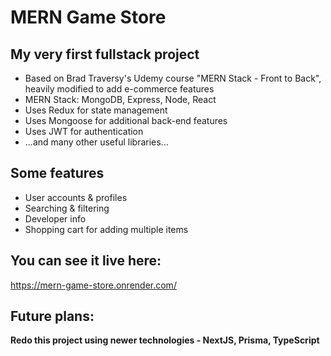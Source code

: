 # MERN Game Store
## My very first fullstack project

* Based on Brad Traversy's Udemy course "MERN Stack - Front to Back", heavily modified to add e-commerce features
* MERN Stack: MongoDB, Express, Node, React
* Uses Redux for state management
* Uses Mongoose for additional back-end features
* Uses JWT for authentication
* ...and many other useful libraries...

## Some features
* User accounts & profiles
* Searching & filtering
* Developer info
* Shopping cart for adding multiple items

## You can see it live here:
https://mern-game-store.onrender.com/  

## Future plans:
**Redo this project using newer technologies - NextJS, Prisma, TypeScript**
